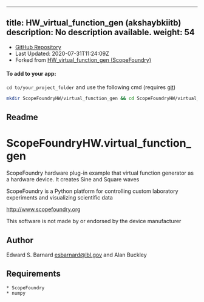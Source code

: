 
---
title: HW_virtual_function_gen (akshaybkiitb)
description: No description available.
weight: 54
---
- [GitHub Repository](https://github.com/akshaybkiitb/HW_virtual_function_gen)
- Last Updated: 2020-07-31T11:24:09Z
- Forked from [HW_virtual_function_gen (ScopeFoundry)](/docs/300_reference/hw-components/HW_virtual_function_gen-ScopeFoundry)

#### To add to your app:

`cd to/your_project_folder` and use the following cmd (requires [git](/docs/100_development/20_git/))

```bash
mkdir ScopeFoundryHW/virtual_function_gen && cd ScopeFoundryHW/virtual_function_gen && git init --initial-branch=master && git remote add upstream_akshaybkiitb https://github.com/akshaybkiitb/HW_virtual_function_gen && git pull upstream_akshaybkiitb master && cd ../..
```

## Readme
ScopeFoundryHW.virtual_function_gen
===================================

ScopeFoundry hardware plug-in example that virtual function
generator as a hardware device. It creates Sine and Square waves

ScopeFoundry is a Python platform for controlling custom laboratory 
experiments and visualizing scientific data

<http://www.scopefoundry.org>

This software is not made by or endorsed by the device manufacturer


Author
----------

Edward S. Barnard <esbarnard@lbl.gov> and Alan Buckley


Requirements
------------

	* ScopeFoundry
	* numpy
